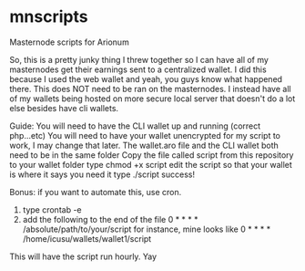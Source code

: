 # mnscripts
Masternode scripts for Arionum

So, this is a pretty junky thing I threw together so I can have all of my masternodes get their earnings sent to a centralized wallet.  I did this because I used the web wallet and yeah, you guys know what happened there.  This does NOT need to be ran on the masternodes.  I instead have all of my wallets being hosted on more secure local server that doesn't do a lot else besides have cli wallets.

Guide:
You will need to have the CLI wallet up and running (correct php...etc)
You will need to have your wallet unencrypted for my script to work, I may change that later.
The wallet.aro file and the CLI wallet both need to be in the same folder
Copy the file called script from this repository to your wallet folder
type chmod +x script
edit the script so that your wallet is where it says you need it
type ./script
success!  

Bonus:  if you want to automate this, use cron. 
1.  type crontab -e
2.  add the following to the end of the file
0 * * * * /absolute/path/to/your/script
for instance, mine looks like 0 * * * * /home/icusu/wallets/wallet1/script

This will have the script run hourly.  Yay
